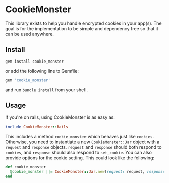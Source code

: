 # CookieMonster

This library exists to help you handle encrypted cookies in your app(s). The
goal is for the implementation to be simple and dependency free so that it can
be used anywhere.

Install
--------

```shell
gem install cookie_monster
```
or add the following line to Gemfile:

```ruby
gem 'cookie_monster'
```
and run `bundle install` from your shell.

Usage
-----

If you're on rails, using CookieMonster is as easy as:

```ruby
include CookieMonster::Rails
```

This includes a method `cookie_monster` which behaves just like `cookies`.
Otherwise, you need to instantiate a new `CookieMonster::Jar` object with a
`request` and `response` objects. `request` and `response` should both respond
to `cookies`, and `response` should also respond to `set_cookie`. You can also
provide options for the cookie setting. This could look like the following:

```ruby
def cookie_monster
  @cookie_monster ||= CookieMonster::Jar.new(request: request, response: response, expires: 1.day.from_now)
end
```
